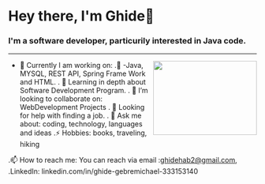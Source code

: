 <h1 align="left"> Hey there, I'm Ghide👋 </h1>



<h3 align="left">  I'm a software developer, particurily interested in Java code. </h3>

---

<!-- credits for gif https://gph.is/g/ZWg5jr7 -->
<img align="right" height="150" width="210" src="data.gif">

- 🔭 Currently I am working on: 
.🌱 -Java, MYSQL, REST API, Spring Frame Work and HTML.
. 🌱 Learning in depth about Software Development Program. 
. 👯 I’m looking to collaborate on: WebDevelopment Projects
. 🤔 Looking for help with finding a job.
. 💬 Ask me about: coding, technology, languages and ideas
.⚡ Hobbies: books, traveling, hiking


.📫 How to reach me: You can reach via email :ghidehab2@gmail.com, 
 .LinkedIn:   linkedin.com/in/ghide-gebremichael-333153140

 


 
